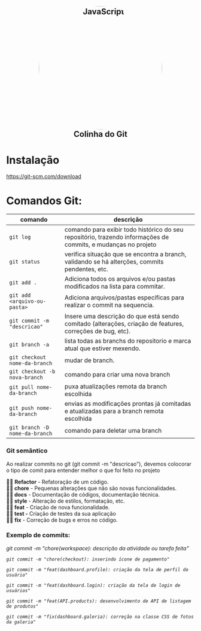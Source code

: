 <h2 align="center">
    <img style="border-radius: 50%" alt="JavaScript" title="#estudosJs" src="https://fofxacademy.com/wp-content/uploads/2020/01/install-git-for-multiple-users.png" width='330px' align="center"/>
    <br>
    Colinha do Git
</h2>

# Instalação 
https://git-scm.com/download

# Comandos Git:

|comando|descrição|
| ----------- | ----------- |
|`git log`|comando para exibir todo histórico do seu repositório, trazendo informações de commits, e mudanças no projeto|
|`git status`| verifica situação que se encontra a branch, validando se há alterções, commits pendentes, etc.|
|`git add .`| Adiciona todos os arquivos e/ou pastas modificados na lista para commitar.|
|`git add <arquivo-ou-pasta>`| Adiciona arquivos/pastas específicas para realizar o commit na sequencia.|
|`git commit -m "descricao"`| Insere uma descrição do que está sendo comitado (alterações, criação de features, correções de bug, etc).|
|`git branch -a`| lista todas as branchs do repositorio e marca atual que estiver mexendo.|
|`git checkout nome-da-branch`| mudar de branch.|
|`git checkout -b nova-branch`|comando para criar uma nova branch|
|`git pull nome-da-branch`| puxa atualizações remota da branch escolhida|
|`git push nome-da-branch`|envias as modificações prontas já comitadas e atualizadas para a branch remota escolhida|
|`git branch -D nome-da-branch`|comando para deletar uma branch|


### Git semântico
Ao realizar commits no git (git commit -m "descricao"), devemos colocorar o tipo de comit para entender melhor o que foi feito no projeto

**✍🏻** **Refactor** - Refatoração de um código. <br>
**✍🏻 chore** - Pequenas alterações que não são novas funcionalidades. <br>
**✍🏻 docs** - Documentação de códigos, documentação técnica. <br>
**✍🏻 style** - Alteração de estilos, formatação, etc. <br>
**✍🏻 feat** - Criação de nova funcionalidade. <br>
**✍🏻 test -** Criação de testes da sua aplicação <br>
**✍🏻** **fix** - Correção de bugs e erros no código. <br>

### Exemplo de commits:
<i>git commit -m "chore(workspace): descrição da atividade ou tarefa feita"</i>

*`git commit -m "chore(checkout): inserindo ícone de pagamento"`*

*`git commit -m "feat(dashboard.profile): criação da tela de perfil do usuário"`*

*`git commit -m "feat(dashboard.login): criação da tela de login de usuários"`*

*`git commit -m "feat(API.products): desenvolvimento de API de listagem de produtos"`*

*`git commit -m "fix(dashboard.galeria): correção na classe CSS de fotos da galeria"`*
